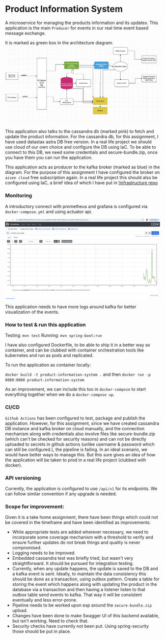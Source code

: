 # Product Information System

A microservice for managing the products information and its updates. This application is the main `Producer` for events in our real time event based message exchange. 

It is marked as green box in the architecture diagram. ![architecture diagram](docs/architecture-diagram.png)

This application also talks to the cassandra db (marked pink) to fetch and update the product information. For the cassandra db, for this assignment, I have used datastax astra DB free version. In a real life project we should use cloud of our own choice and configure the DB using IaC. To be able to connect to this DB, we need some credentials and secure-bundle.zip, once you have them you can run the application. 

This application acts as producer to the kafka broker (marked as blue) in the diagram. For the purpose of this assignment I have configured the broker on `aiven cloud` free subscription again. In a real life project this should also be configured using IaC, a brief idea of which I have put in [!infrastructure repo](https://github.com/anshupitlia/event-based-message-exchange-infrastructure)

### Monitoring

A introductory connect with prometheus and grafana is configured via `docker-compose.yml` and using actuator api. 

![prometheus](docs/prometheus.png)

This application needs to have more logs around kafka for better visualization of the events. 

### How to test & run this application

Testing: `mvn test`
Running: `mvn spring-boot:run`

I have also configured Dockerfile, to be able to ship it in a better way as container, and can be clubbed with container orchestration tools like kubernetes and run as pods and replicated. 

To run the application as container locally:

`docker build -t product-information-system .`
and then 
`docker run -p 8080:8080 product-information-system`

As an improvement, we can include this too in `docker-compose` to start everything together when we do a `docker-compose up`. 

### CI/CD 

`Github Actions` has been configured to test, package and publish the application.
However, for this assignment, since we have created cassandra DB instance and kafka broker on cloud manually, and the connection mechanism along with credentials also involve files like secure-bundle.zip (which can't be checked for security reasons) and can not be directly uploaded to secrets in github actions (unlike username & password which can still be configured.), the pipeline is failing. In an ideal scenario, we would have better ways to manage this. But this sure gives an idea of how the application will be taken to prod in a real life project (clubbed with docker). 

### API versioning
Currently, the application is configured to use `/api/v1` for its endpoints. We can follow similar convention if any upgrade is needed.

### Scope for improvement:
Given it is a take home assignment, there have been things which could not be covered in the timeframe and have been identified as improvements:

- While appropriate tests are added wherever necessary, we need to incorporate some coverage mechanism with a threshold to verify and ensure further updates do not break things and quality is never compromised.
- Logging needs to be improved. 
- Embedded cassandra test was briefly tried, but wasn't very straightforward. It should be pursued for integration testing.  
- Currently, when any update happens, the update is saved to the DB and a kafka event is sent. Ideally, to maintain the data consistency this should be done as a transaction, using outbox pattern. Create a table for storing the event which happens along with updating the product in the database via a transaction and then having a listener listen to that outbox table send events to kafka. That way it will be consistent eventually and less error-prone.
- Pipeline needs to be worked upon esp around the `secure-bundle.zip` upload. 
- Changes have been done to make Swagger UI of this backend available, but isn't working. Need to check that.
- Security checks have currently not been put. Using spring-security those should be put in place. 


